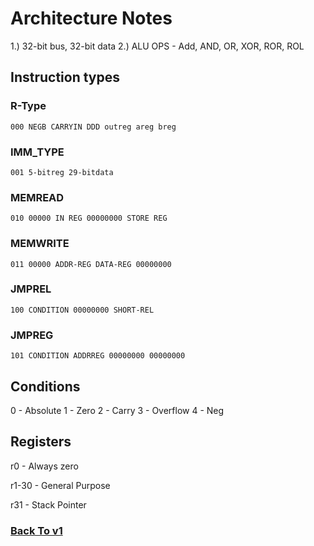 # Architecture Notes

 1.) 32-bit bus, 32-bit data
 2.) ALU OPS - Add, AND, OR, XOR, ROR, ROL
 
 
## Instruction types
 
### R-Type
```
000 NEGB CARRYIN DDD outreg areg breg
```

### IMM_TYPE
```
001 5-bitreg 29-bitdata
```

### MEMREAD
```
010 00000 IN REG 00000000 STORE REG
```
### MEMWRITE
```
011 00000 ADDR-REG DATA-REG 00000000
```

### JMPREL
```
100 CONDITION 00000000 SHORT-REL
```

### JMPREG
```
101 CONDITION ADDRREG 00000000 00000000
```

## Conditions

0 - Absolute
1 - Zero
2 - Carry
3 - Overflow
4 - Neg
## Registers

r0 - Always zero

r1-30 - General Purpose

r31 - Stack Pointer

### [Back To v1](%WEBPATH%/docs/v2/)